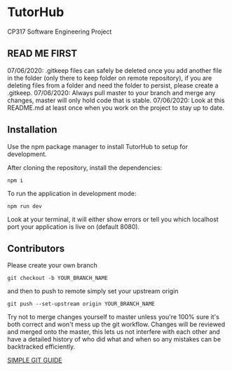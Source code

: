 # TutorHub

CP317 Software Engineering Project

## READ ME FIRST

07/06/2020: .gitkeep files can safely be deleted once you add another file in
the folder (only there to keep folder on remote repository), if you are
deleting files from a folder and need the folder to persist, please create a
.gitkeep.  07/06/2020: Always pull master to your branch and merge any changes,
master will only hold code that is stable.  07/06/2020: Look at this README.md
at least once when you work on the project to stay up to date.

## Installation

Use the npm package manager to install TutorHub to setup for development.

After cloning the repository, install the dependencies:

```
npm i
```

To run the application in development mode:

```
npm run dev
```

Look at your terminal, it will either show errors or tell you which localhost
port your application is live on (default 8080).

## Contributors

Please create your own branch

```
git checkout -b YOUR_BRANCH_NAME
```

and then to push to remote simply set your upstream origin

```
git push --set-upstream origin YOUR_BRANCH_NAME
```

Try not to merge changes yourself to master unless you're 100% sure it's both
correct and won't mess up the git workflow. Changes will be reviewed and merged
onto the master, this lets us not interfere with each other and have a detailed
history of who did what and when so any mistakes can be backtracked efficiently.

[SIMPLE GIT GUIDE](https://rogerdudler.github.io/git-guide/)
